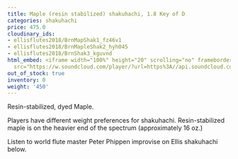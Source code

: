 ```yaml
---
title: Maple (resin stabilized) shakuhachi, 1.8 Key of D
categories: shakuhachi
price: 475.0
cloudinary_ids:
- ellisflutes2018/BrnMapShak1_fz46v1
- ellisflutes2018/BrnMapleShak2_hyh045
- ellisflutes2018/BrnShak3_kguvnd
html_embed: <iframe width="100%" height="20" scrolling="no" frameborder="no" allow="autoplay"
  src="https://w.soundcloud.com/player/?url=https%3A//api.soundcloud.com/tracks/192693525&color=%23ff5500&inverse=false&auto_play=false&show_user=true"></iframe>
out_of_stock: true
inventory: 0
weight: '450'
---
```


Resin-stabilized, dyed Maple.

Players have different weight preferences for shakuhachi. Resin-stabilized maple is on the heavier end of the spectrum (approximately 16 oz.)

Listen to world flute master Peter Phippen improvise on Ellis shakuhachi below.
